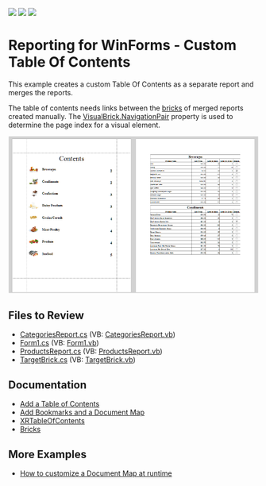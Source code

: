 <!-- default badges list -->
![](https://img.shields.io/endpoint?url=https://codecentral.devexpress.com/api/v1/VersionRange/128599235/23.1.3%2B)
[![](https://img.shields.io/badge/Open_in_DevExpress_Support_Center-FF7200?style=flat-square&logo=DevExpress&logoColor=white)](https://supportcenter.devexpress.com/ticket/details/T328491)
[![](https://img.shields.io/badge/📖_How_to_use_DevExpress_Examples-e9f6fc?style=flat-square)](https://docs.devexpress.com/GeneralInformation/403183)
<!-- default badges end -->
# Reporting for WinForms - Custom Table Of Contents


This example creates a custom Table Of Contents as a separate report and merges the reports.

The table of contents needs links between the [bricks](https://docs.devexpress.com/WindowsForms/88/controls-and-libraries/printing-exporting/concepts/basic-terms/bricks) of merged reports created manually. The [VisualBrick.NavigationPair](https://docs.devexpress.com/CoreLibraries/DevExpress.XtraPrinting.VisualBrick.NavigationPair) property is used to determine the page index for a visual element.

![](Images/screenshot.png)

## Files to Review

* [CategoriesReport.cs](CS/CustomTableOfContents/CategoriesReport.cs) (VB: [CategoriesReport.vb](VB/CustomTableOfContents/CategoriesReport.vb))
* [Form1.cs](CS/CustomTableOfContents/Form1.cs) (VB: [Form1.vb](VB/CustomTableOfContents/Form1.vb))
* [ProductsReport.cs](CS/CustomTableOfContents/ProductsReport.cs) (VB: [ProductsReport.vb](VB/CustomTableOfContents/ProductsReport.vb))
* [TargetBrick.cs](CS/CustomTableOfContents/TargetBrick.cs) (VB: [TargetBrick.vb](VB/CustomTableOfContents/TargetBrick.vb))

## Documentation

- [Add a Table of Contents](https://docs.devexpress.com/XtraReports/115661/detailed-guide-to-devexpress-reporting/add-navigation/add-a-table-of-contents)
- [Add Bookmarks and a Document Map](https://docs.devexpress.com/XtraReports/2603/detailed-guide-to-devexpress-reporting/add-navigation/add-bookmarks-and-a-document-map)
- [XRTableOfContents](https://docs.devexpress.com/XtraReports/DevExpress.XtraReports.UI.XRTableOfContents)
- [Bricks](https://docs.devexpress.com/WindowsForms/88/controls-and-libraries/printing-exporting/concepts/basic-terms/bricks)

## More Examples

- [How to customize a Document Map at runtime](https://github.com/DevExpress-Examples/Reporting_how-to-customize-a-document-map-at-runtime-e783)
